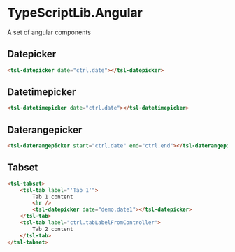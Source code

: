 ﻿# TypeScriptLib.Angular
A set of angular components

## Datepicker
```html
<tsl-datepicker date="ctrl.date"></tsl-datepicker>
```
## Datetimepicker
```html
<tsl-datetimepicker date="ctrl.date"></tsl-datetimepicker>
```
## Daterangepicker
```html
<tsl-daterangepicker start="ctrl.date" end="ctrl.end"></tsl-daterangepicker>
```
## Tabset
```html
<tsl-tabset>
    <tsl-tab label="'Tab 1'">
        Tab 1 content
        <hr />
        <tsl-datepicker date="demo.date1"></tsl-datepicker>
    </tsl-tab>
    <tsl-tab label="ctrl.tabLabelFromController">
        Tab 2 content
    </tsl-tab>
</tsl-tabset>
```



